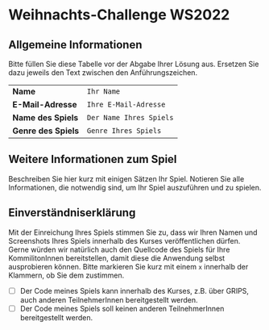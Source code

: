 # Weihnachts-Challenge WS2022

## Allgemeine Informationen

Bitte füllen Sie diese Tabelle vor der Abgabe Ihrer Lösung aus. Ersetzen Sie dazu jeweils den Text zwischen den Anführungszeichen.

|                      |                           |
|----------------------|---------------------------|
| **Name**             | `Ihr Name`                |
| **E-Mail-Adresse**   | `Ihre E-Mail-Adresse`     | 
| **Name des Spiels**  | `Der Name Ihres Spiels`   |
| **Genre des Spiels** | `Genre Ihres Spiels`      |

## Weitere Informationen zum Spiel

Beschreiben Sie hier kurz mit einigen Sätzen Ihr Spiel. Notieren Sie alle Informationen, die notwendig sind, um Ihr Spiel auszuführen und zu spielen.

## Einverständniserklärung

Mit der Einreichung Ihres Spiels stimmen Sie zu, dass wir Ihren Namen und Screenshots Ihres Spiels innerhalb des Kurses veröffentlichen dürfen. Gerne 
würden wir natürlich auch den Quellcode des Spiels für Ihre KommilitonInnen bereitstellen, damit diese die Anwendung selbst ausprobieren können. Bitte 
markieren Sie kurz mit einem `x` innerhalb der Klammern, ob Sie dem zustimmen.

* [ ] Der Code meines Spiels kann innerhalb des Kurses, z.B. über GRIPS, auch anderen TeilnehmerInnen bereitgestellt werden.
* [ ] Der Code meines Spiels soll keinen anderen TeilnehmerInnen bereitgestellt werden.
